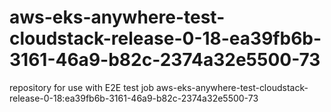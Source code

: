 # aws-eks-anywhere-test-cloudstack-release-0-18-ea39fb6b-3161-46a9-b82c-2374a32e5500-73
repository for use with E2E test job aws-eks-anywhere-test-cloudstack-release-0-18:ea39fb6b-3161-46a9-b82c-2374a32e5500-73
